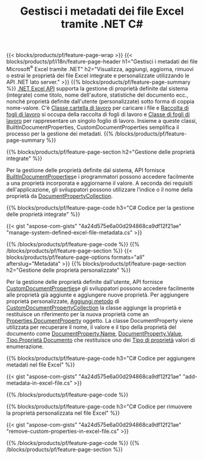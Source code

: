 ﻿---
title: Gestisci i metadati dei file Excel tramite .NET C#
url: /it/net/metadata/
description: Visualizza, aggiungi, modifica, rimuovi o estrai i metadati dei file Excel con poche righe di codice C#
---
{{< blocks/products/pf/feature-page-wrap >}}
{{< blocks/products/pf/i18n/feature-page-header h1="Gestisci i metadati dei file Microsoft<sup>&reg;</sup> Excel tramite .NET" h2="Visualizza, aggiungi, aggiorna, rimuovi o estrai le proprietà dei file Excel integrate e personalizzate utilizzando le API .NET lato server." >}}
{{% blocks/products/pf/feature-page-summary %}}
[.NET Excel API](/cells/net/) supporta la gestione di proprietà definite dal sistema (integrate) come titolo, nome dell'autore, statistiche del documento ecc., nonché proprietà definite dall'utente (personalizzate) sotto forma di coppia nome-valore. C'è [Classe cartella di lavoro](https://reference.aspose.com/cells/net/aspose.cells/workbook) per caricare i file e [Raccolta di fogli di lavoro](https://reference.aspose.com/cells/net/aspose.cells/worksheetcollection) si occupa della raccolta di fogli di lavoro e [Classe di fogli di lavoro](https://reference.aspose.com/cells/net/aspose.cells/worksheet) per rappresentare un singolo foglio di lavoro. Insieme a queste classi, BuiltInDocumentProperties, CustomDocumentProperties semplifica il processo per la gestione dei metadati. 
{{% /blocks/products/pf/feature-page-summary %}}

{{% blocks/products/pf/feature-page-section h2="Gestione delle proprietà integrate" %}}

Per la gestione delle proprietà definite dal sistema, API fornisce [BuiltInDocumentProperties](https://reference.aspose.com/cells/net/aspose.cells/workbook/properties/builtindocumentproperties)e i programmatori possono accedere facilmente a una proprietà incorporata e aggiornarne il valore. A seconda dei requisiti dell'applicazione, gli sviluppatori possono utilizzare l'indice o il nome della proprietà da [DocumentPropertyCollection](https://reference.aspose.com/cells/net/aspose.cells.properties/documentpropertycollection). 

{{% blocks/products/pf/feature-page-code h3="C# Codice per la gestione delle proprietà integrate" %}}

{{< gist "aspose-com-gists" "4a24d575e6a00d294868ca9df12f21ae" "manage-system-defined-excel-file-metadata.cs" >}}

{{% /blocks/products/pf/feature-page-code %}}
{{% /blocks/products/pf/feature-page-section %}}
{{< blocks/products/pf/feature-page-options formats="all" afterslug="Metadata" >}}
{{% blocks/products/pf/feature-page-section h2="Gestione delle proprietà personalizzate" %}}

Per la gestione delle proprietà definite dall'utente, API fornisce [CustomDocumentProperties](https://reference.aspose.com/cells/net/aspose.cells/workbook/properties/customdocumentproperties)e gli sviluppatori possono accedere facilmente alle proprietà già aggiunte e aggiungere nuove proprietà. Per aggiungere proprietà personalizzate, [Aggiungi metodo](https://reference.aspose.com/cells/net/aspose.cells.properties/customdocumentpropertycollection/methods/add/index) di [CustomDocumentPropertyCollection](https://reference.aspose.com/cells/net/aspose.cells.properties/customdocumentpropertycollection) la classe aggiunge la proprietà e restituisce un riferimento per la nuova proprietà come an [Properties.DocumentProperty](https://reference.aspose.com/cells/net/aspose.cells.properties/documentproperty) oggetto. La classe DocumentProperty viene utilizzata per recuperare il nome, il valore e il tipo della proprietà del documento come [DocumentProperty.Name](https://reference.aspose.com/cells/net/aspose.cells.properties/documentproperty/properties/name), [DocumentProperty.Value](https://reference.aspose.com/cells/net/aspose.cells.properties/documentproperty/properties/value),  [Tipo.Proprietà Documento](https://reference.aspose.com/cells/net/aspose.cells.properties/documentproperty/properties/type) che restituisce uno dei [Tipo di proprietà](https://reference.aspose.com/cells/net/aspose.cells.properties/propertytype) valori di enumerazione. 
 
{{% blocks/products/pf/feature-page-code h3="C# Codice per aggiungere metadati nel file Excel" %}}

{{< gist "aspose-com-gists" "4a24d575e6a00d294868ca9df12f21ae" "add-metadata-in-excel-file.cs" >}}

{{% /blocks/products/pf/feature-page-code %}}


{{% blocks/products/pf/feature-page-code h3="C# Codice per rimuovere la proprietà personalizzata nel file Excel" %}}

{{< gist "aspose-com-gists" "4a24d575e6a00d294868ca9df12f21ae" "remove-custom-properties-in-excel-file.cs" >}}

{{% /blocks/products/pf/feature-page-code %}}
{{% /blocks/products/pf/feature-page-section %}}

